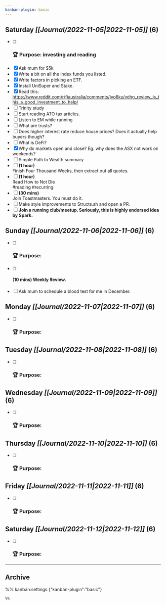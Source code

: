```yaml
---
kanban-plugin: basic
---
```


## **Saturday** *[[Journal/2022-11-05|2022-11-05]]* (6)

- [ ] ### **🏆 Purpose**: investing and reading
- [x] Ask mum for $5k
- [x] Write a bit on all the index funds you listed.
- [x] Write factors in picking an ETF.
- [x] Install UniSuper and Stake.
- [x] Read this: https://www.reddit.com/r/fiaustralia/comments/jvo8ku/vdhg_review_is_this_a_good_investment_to_help/
- [ ] Trinity study
- [ ] Start reading ATO tax articles.
- [ ] Listen to EM while running
- [ ] What are trusts?
- [ ] Does higher interest rate reduce house prices? Does it actually help buyers though?
- [ ] What is DeFi?
- [x] Why do markets open and close? Eg. why does the ASX not work on weekends?
- [ ] Simple Path to Wealth summary
- [ ] **(1 hour)**<br>Finish Four Thousand Weeks, then extract out all quotes.
- [ ] **(1 hour)**<br>Read How to Not Die<br>#reading #recurring
- [ ] **(30 mins)**<br>Join Toastmasters. You must do it.
- [ ] Make style improvements to Structs.sh and open a PR.
- [ ] **Join a running club/meetup. Seriously, this is highly endorsed idea by Spark.**

## **Sunday** *[[Journal/2022-11-06|2022-11-06]]* (6)

- [ ] ### **🏆 Purpose**:
- [ ] #### **(10 mins)** Weekly Review.
- [ ] Ask mum to schedule a blood test for me in December.

## **Monday** *[[Journal/2022-11-07|2022-11-07]]* (6)

- [ ] ### **🏆 Purpose**:

## **Tuesday** *[[Journal/2022-11-08|2022-11-08]]* (6)

- [ ] ### **🏆 Purpose**:

## **Wednesday** *[[Journal/2022-11-09|2022-11-09]]* (6)

- [ ] ### **🏆 Purpose**:

## **Thursday** *[[Journal/2022-11-10|2022-11-10]]* (6)

- [ ] ### **🏆 Purpose**:

## **Friday** *[[Journal/2022-11-11|2022-11-11]]* (6)

- [ ] ### **🏆 Purpose**:

## **Saturday** *[[Journal/2022-11-12|2022-11-12]]* (6)

- [ ] ### **🏆 Purpose**:

***

## Archive



%% kanban:settings
{"kanban-plugin":"basic"}
```
%%
